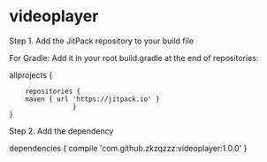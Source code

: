 # videoplayer

Step 1. Add the JitPack repository to your build file

For Gradle:
Add it in your root build.gradle at the end of repositories:

allprojects 
 {
          
		repositories {
		maven { url 'https://jitpack.io' }
					}
	}
	
  
Step 2. Add the dependency

dependencies {
	        compile 'com.github.zkzqzzz:videoplayer:1.0.0'
	}
